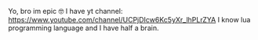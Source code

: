 Yo, bro im epic 🤓
I have yt channel: https://www.youtube.com/channel/UCPjDIcw6Kc5yXr_lhPLrZYA
I know lua programming language and I have half a brain.
